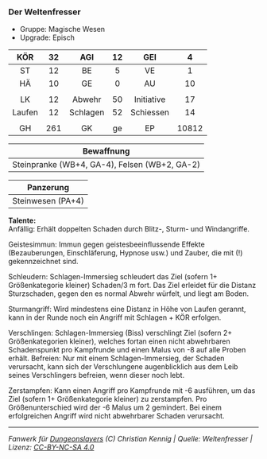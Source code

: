 ### Der Weltenfresser

- Gruppe: Magische Wesen
- Upgrade: Episch

|  KÖR   | 32  |   AGI    | 12  |    GEI     |   4   |
| :----: | :-: | :------: | :-: | :--------: | :---: |
|   ST   | 12  |    BE    |  5  |     VE     |   1   |
|   HÄ   | 10  |    GE    |  0  |     AU     |  10   |
|        |     |          |     |            |       |
|   LK   | 12  |  Abwehr  | 50  | Initiative |  17   |
| Laufen | 12  | Schlagen | 52  | Schiessen  |  14   |
|        |     |          |     |            |       |
|   GH   | 261 |    GK    | ge  |     EP     | 10812 |

|                  Bewaffnung                   |
| :-------------------------------------------: |
| Steinpranke (WB+4, GA-4), Felsen (WB+2, GA-2) |

|     Panzerung     |
| :---------------: |
| Steinwesen (PA+4) |

**Talente:**  
Anfällig: Erhält doppelten Schaden durch Blitz-, Sturm- und Windangriffe.

Geistesimmun: Immun gegen geistesbeeinflussende Effekte (Bezauberungen, Einschläferung, Hypnose usw.) und Zauber, die mit (!) gekennzeichnet sind.

Schleudern: Schlagen-Immersieg schleudert das Ziel (sofern 1+ Größenkategorie kleiner) Schaden/3 m fort. Das Ziel erleidet für die Distanz Sturzschaden, gegen den es normal Abwehr würfelt, und liegt am Boden.

Sturmangriff: Wird mindestens eine Distanz in Höhe von Laufen gerannt, kann in der Runde noch ein Angriff mit Schlagen + KÖR erfolgen.

Verschlingen: Schlagen-Immersieg (Biss) verschlingt Ziel (sofern 2+ Größenkategorien kleiner), welches fortan einen nicht abwehrbaren Schadenspunkt pro Kampfrunde und einen Malus von -8 auf alle Proben erhält. Befreien: Nur mit einem Schlagen-Immersieg, der Schaden verursacht, kann sich der Verschlungene augenblicklich aus dem Leib seines Verschlingers befreien, wenn dieser noch lebt.

Zerstampfen: Kann einen Angriff pro Kampfrunde mit -6 ausführen, um das Ziel (sofern 1+ Größenkategorie kleiner) zu zerstampfen. Pro Größenunterschied wird der -6 Malus um 2 gemindert. Bei einem erfolgreichen Angriff wird nicht abwehrbarer Schaden verursacht.

---

_Fanwerk für [Dungeonslayers](https://www.dungeonslayers.net/) (C) Christian Kennig | Quelle: Weltenfresser | Lizenz: [CC-BY-NC-SA 4.0](https://creativecommons.org/licenses/by-nc-sa/4.0/deed.de)_
